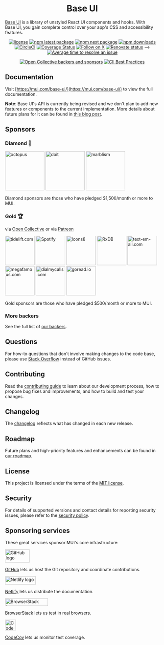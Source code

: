 <!-- markdownlint-disable-next-line -->

<h1 align="center">Base UI</h1>

[Base UI](https://mui.com/base-ui/) is a library of unstyled React UI components and hooks. With Base UI, you gain complete control over your app's CSS and accessibility features.

<div align="center">

[![license](https://img.shields.io/badge/license-MIT-blue.svg)](https://github.com/mui/base-ui/blob/HEAD/LICENSE)
[![npm latest package](https://img.shields.io/npm/v/@mui/base/latest.svg)](https://www.npmjs.com/package/@mui/base)
[![npm next package](https://img.shields.io/npm/v/@mui/base/next.svg)](https://www.npmjs.com/package/@mui/base)
[![npm downloads](https://img.shields.io/npm/dm/@mui/base.svg)](https://www.npmjs.com/package/@mui/base)
[![CircleCI](https://circleci.com/gh/mui/base-ui/tree/master.svg?style=shield)](https://app.circleci.com/pipelines/github/mui/base-ui?branch=master)
[![Coverage Status](https://img.shields.io/codecov/c/github/mui/base-ui/master.svg)](https://codecov.io/gh/mui/base-ui/branch/master)
[![Follow on X](https://img.shields.io/twitter/follow/MUI_hq.svg?label=follow+MUI)](https://twitter.com/MUI_hq)
[![Renovate status](https://img.shields.io/badge/renovate-enabled-brightgreen.svg)](https://github.com/mui/base-ui/issues/27062) -->
[![Average time to resolve an issue](https://isitmaintained.com/badge/resolution/mui/base-ui.svg)](https://isitmaintained.com/project/mui/base-ui 'Average time to resolve an issue')

[![Open Collective backers and sponsors](https://img.shields.io/opencollective/all/mui-org)](https://opencollective.com/mui-org)
[![CII Best Practices](https://bestpractices.coreinfrastructure.org/projects/1320/badge)](https://bestpractices.coreinfrastructure.org/projects/1320)

</div>

## Documentation

Visit [https://mui.com/base-ui/](https://mui.com/base-ui/) to view the full documentation.

**Note**: Base UI's API is currently being revised and we don't plan to add new features or components to the current implementation.
More details about future plans for it can be found in [this blog post](https://mui.com/blog/base-ui-2024-plans/).

## Sponsors

### Diamond 💎

<p>
  <a href="https://octopus.com/?utm_source=MUI&utm_medium=referral&utm_content=readme" rel="noopener sponsored" target="_blank"><img height="128" width="128" src="https://mui.com/static/sponsors/octopus-square.svg" alt="octopus" title="Repeatable, reliable deployments" loading="lazy" /></a>
  <a href="https://www.doit.com/flexsave/?utm_source=MUI&utm_medium=referral&utm_content=readme" rel="noopener sponsored" target="_blank"><img height="128" width="128" src="https://mui.com/static/sponsors/doit-square.svg" alt="doit" title="Management Platform for Google Cloud and AWS" loading="lazy" /></a>
<a href="https://www.marblism.com/?utm_source=mui" rel="noopener sponsored" target="_blank"><img height="128" width="128" src="https://mui.com/static/sponsors/marblism-square.svg" alt="marblism" title="AI web app generation" loading="lazy" /></a>
</p>

Diamond sponsors are those who have pledged \$1,500/month or more to MUI.

### Gold 🏆

via [Open Collective](https://opencollective.com/mui-org) or via [Patreon](https://www.patreon.com/oliviertassinari)

<p>
  <a href="https://tidelift.com/subscription/pkg/npm-material-ui?utm_source=npm-material-ui&utm_medium=referral&utm_campaign=homepage" rel="noopener sponsored" target="_blank"><img height="96" width="96" src="https://avatars.githubusercontent.com/u/30204434?s=288" alt="tidelift.com" title="Tidelift: Enterprise-ready open-source software." loading="lazy" /></a>
  <a href="https://open.spotify.com/?utm_source=MUI&utm_medium=referral&utm_content=readme" rel="noopener sponsored" target="_blank"><img height="96" width="96" src="https://avatars.githubusercontent.com/u/251374?s=288" alt="Spotify" title="Spotify: Music service for accessing millions of songs." loading="lazy" /></a>
  <a href="https://icons8.com?utm_source=MUI&utm_medium=referral&utm_content=readme" rel="noopener sponsored" target="_blank"><img height="96" width="96" src="https://images.opencollective.com/icons8/7fa1641/logo/288.png" alt="Icons8" title="Icons8: API for icons, photos, illustrations, and music." loading="lazy"></a>
  <a href="https://rxdb.info/?utm_source=sponsor&utm_medium=opencollective&utm_campaign=opencollective-mui" rel="noopener sponsored" target="_blank"><img height="96" width="96" src="https://rxdb.info/files/logo/logo_text.svg" alt="RxDB" title="RxDB: Local-first JavaScript database." loading="lazy" /></a>
  <a href="https://www.text-em-all.com/?utm_source=MUI&utm_medium=referral&utm_content=readme" rel="noopener sponsored" target="_blank"><img src="https://avatars.githubusercontent.com/u/1262264?s=288" alt="text-em-all.com" title="Text-em-all: Mass text messaging and automated calling." height="96" width="96" loading="lazy"></a>
  <a href="https://megafamous.com/?utm_source=MUI&utm_medium=referral&utm_content=readme" rel="noopener sponsored" target="_blank"><img height="96" width="96" src="https://mui.com/static/sponsors/megafamous.png" alt="megafamous.com" title="MegaFamous: Buy Instagram followers and likes." loading="lazy" /></a>
  <a href="https://www.dialmycalls.com/?utm_source=MUI&utm_medium=referral&utm_content=readme" rel="noopener sponsored" target="_blank"><img height="96" width="96" src="https://images.opencollective.com/dialmycalls/f5ae9ab/avatar/288.png" alt="dialmycalls.com" title="DialMyCalls: Send text messages, calls, and emails." loading="lazy" /></a>
  <a href="https://goread.io/?utm_source=MUI&utm_medium=referral&utm_content=readme" rel="noopener sponsored" target="_blank"><img height="96" width="96" src="https://images.opencollective.com/goread_io/eb6337d/logo/288.png" alt="goread.io" title="Goread.io: Instagram followers, likes, views, and comments." loading="lazy" /></a>
</p>

Gold sponsors are those who have pledged \$500/month or more to MUI.

### More backers

See the full list of [our backers](https://mui.com/material-ui/discover-more/backers/).

## Questions

For how-to questions that don't involve making changes to the code base, please use [Stack Overflow](https://stackoverflow.com/questions/) instead of GitHub issues.

## Contributing

Read the [contributing guide](/CONTRIBUTING.md) to learn about our development process, how to propose bug fixes and improvements, and how to build and test your changes.

## Changelog

The [changelog](https://github.com/mui/base-ui/releases) reflects what has changed in each new release.

## Roadmap

Future plans and high-priority features and enhancements can be found in [our roadmap](https://mui.com/base-ui/getting-started/roadmap/).

## License

This project is licensed under the terms of the
[MIT license](/LICENSE).

## Security

For details of supported versions and contact details for reporting security issues, please refer to the [security policy](https://github.com/mui/base-ui/security/policy).

## Sponsoring services

These great services sponsor MUI's core infrastructure:

<div>
<picture>
  <source media="(prefers-color-scheme: dark)" srcset="https://mui.com/static/readme/github-darkmode.svg">
  <source media="(prefers-color-scheme: light)" srcset="https://mui.com/static/readme/github-lightmode.svg">
  <img alt="GitHub logo" src="https://mui.com/static/readme/github-lightmode.svg" width="80" height="43">
</picture>

[GitHub](https://github.com/) lets us host the Git repository and coordinate contributions.

</div>

<div>
<picture>
  <source media="(prefers-color-scheme: dark)" srcset="https://mui.com/static/readme/netlify-darkmode.svg">
  <source media="(prefers-color-scheme: light)" srcset="https://mui.com/static/readme/netlify-lightmode.svg">
  <img alt="Netlify logo" src="https://mui.com/static/readme/netlify-lightmode.svg" width="100" height="27">
</picture>

[Netlify](https://www.netlify.com/) lets us distribute the documentation.

</div>

<div>
<picture>
  <source media="(prefers-color-scheme: dark)" srcset="https://mui.com/static/readme/browserstack-darkmode.svg">
  <source media="(prefers-color-scheme: light)" srcset="https://mui.com/static/readme/browserstack-lightmode.svg">
  <img alt="BrowserStack logo" src="https://mui.com/static/readme/browserstack-lightmode.svg" width="140" height="25">
</picture>

[BrowserStack](https://www.browserstack.com/) lets us test in real browsers.

</div>

<div>
<img loading="lazy" alt="CodeCov logo" src="https://avatars.githubusercontent.com/u/8226205?s=105" width="35" height="35">

[CodeCov](https://about.codecov.io/) lets us monitor test coverage.

</div>
